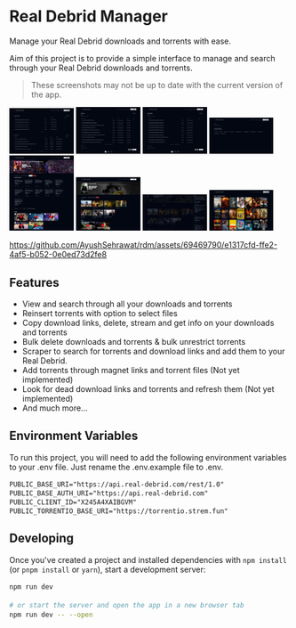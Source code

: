 # Real Debrid Manager

Manage your Real Debrid downloads and torrents with ease.

Aim of this project is to provide a simple interface to manage and search through your Real Debrid downloads and torrents.

> These screenshots may not be up to date with the current version of the app.

<img src="./assets/homepage.jpeg" width="23%"></img>
<img src="./assets/torrents.jpeg" width="23%"></img>
<img src="./assets/downloads.jpeg" width="23%"></img>
<img src="./assets/scraper.jpeg" width="23%"></img>
<img src="./assets/scraper-movie.jpeg" width="23%"></img>
<img src="./assets/scraper-series.jpeg" width="23%"></img>
<img src="./assets/scraper-series-torrent.jpeg" width="23%"></img>
<img src="./assets/scraper-list.jpeg" width="23%"></img>

https://github.com/AyushSehrawat/rdm/assets/69469790/e1317cfd-ffe2-4af5-b052-0e0ed73d2fe8

## Features

- View and search through all your downloads and torrents
- Reinsert torrents with option to select files
- Copy download links, delete, stream and get info on your downloads and torrents
- Bulk delete downloads and torrents & bulk unrestrict torrents
- Scraper to search for torrents and download links and add them to your Real Debrid.
- Add torrents through magnet links and torrent files (Not yet implemented)
- Look for dead download links and torrents and refresh them (Not yet implemented)
- And much more...

## Environment Variables

To run this project, you will need to add the following environment variables to your .env file. Just rename the .env.example file to .env.

```
PUBLIC_BASE_URI="https://api.real-debrid.com/rest/1.0"
PUBLIC_BASE_AUTH_URI="https://api.real-debrid.com"
PUBLIC_CLIENT_ID="X245A4XAIBGVM"
PUBLIC_TORRENTIO_BASE_URI="https://torrentio.strem.fun"
```

## Developing

Once you've created a project and installed dependencies with `npm install` (or `pnpm install` or `yarn`), start a development server:

```bash
npm run dev

# or start the server and open the app in a new browser tab
npm run dev -- --open
```
